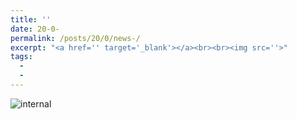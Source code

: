 ```yaml
---
title: ''
date: 20-0-
permalink: /posts/20/0/news-/
excerpt: "<a href='' target='_blank'></a><br><br><img src=''>"
tags:
  - 
  - 
---
```




![internal]()